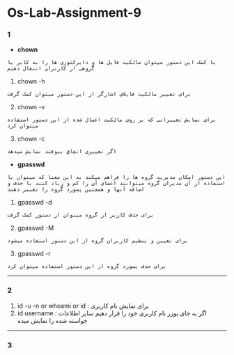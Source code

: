 # Os-Lab-Assignment-9

### 1
- **chown**
 ```shell
با کمک این دستور میتوان مالکیت فایل ها و دایرکتوری ها را به کابر یا گروهی از کاربران انتقال دهیم
 ```
 1) chown -h
  ```shell
  برای تغییر مالکیت فایلای اشارگر از این دستور میتوان کمک گرفت
  ```
 2) chown -v
  ```shell
 برای نمایش تغییراتی که بر روی مالکیت اعمال شده از این دستور استفاده میتوان کرد
 ```
3) chown -c
 ```shell
 اگر تغییری اتفاق بیوفتد نمایش میدهد
 ``` 
 
- **gpasswd**
```shell
این دستور امکان مدیریت گروه ها را فراهم میکند به این معنا که میتوان با استفاده از آن مدیران گروه میتوانند اعضای آن را کم و زیاد کنند با حذف و اضافه آنها و همچنین پسورد گروه را تغییر دهند 
```
1) gpasswd -d 
 ```shell
برای حذف کاربر از گروه میتوان از دستور کمک گرفت
 ```
2) gpasswd -M
 ```shell
برای تعیین و تنظیم کاربران گروه از این دستور استفاده میشود
 ```
3) gpasswd -r
 ```shell
برای حذف پسورد گروه از این دستور استفاده میتوان کرد
 ```
 ___________________________________________________________________________________________________________________________________________________________________________

### 2
 
 1) id -u -n or whoami or id : برای نمایش نام کاربری
 2) id username : اگر به جای یوزر نام کاربری خود را قرار دهیم سایر اطلاعات خواسته شده را نمایش میده
 
 ___________________________________________________________________________________________________________________________________________________________________________
 
 ### 3
 
 
 
 
 
 
